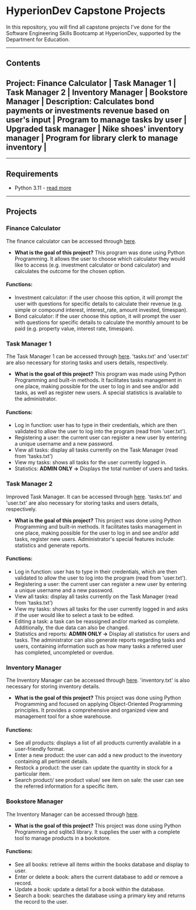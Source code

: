 # HyperionDev Capstone Projects

In this repository, you will find all capstone projects I've done for the Software Engineering Skills Bootcamp at HyperionDev, supported by the Department for Education.

---
## Contents

Project: Finance Calculator | Task Manager 1 | Task Manager 2 | Inventory Manager | Bookstore Manager |
Description: Calculates bond payments or investments revenue based on user's input | Program to manage tasks by user | Upgraded task manager | Nike shoes' inventory manager | Program for library clerk to manage inventory |
---

---
## Requirements

- Python 3.11 - [read more](https://www.python.org/downloads/release/python-3110/)
---

## Projects
### Finance Calculator

The finance calculator can be accessed through [here](finance_calculator/).
* **What is the goal of this project?**  This program was done using Python Programming. It allows the user to choose which calculator they would like to access (e.g. investment calculator or bond calculator) and calculates the outcome for the chosen option.

#### Functions:
* Investment calculator: if the user choose this option, it will prompt the user with questions for specific details to calculate their revenue (e.g. simple or compound interest, interest_rate, amount invested, timespan).
* Bond calculator: if the user choose this option, it will prompt the user with questions for specific details to calculate the monthly amount to be paid (e.g. property value, interest rate, timespan).


### Task Manager 1

The Task Manager 1 can be accessed through [here](task_manager_1/). 'tasks.txt' and 'user.txt' are also necessary for storing tasks and users details, respectively.
* **What is the goal of this project?**  This program was made using Python Programming and built-in methods. It facilitates tasks management in one place, making possible for the user to log in and see and/or add tasks, as well as register new users. A special statistics is available to the administrator.

#### Functions:
* Log in function: user has to type in their credentials, which are then validated to allow the user to log into the program (read from 'user.txt').
* Registering a user: the current user can register a new user by entering a unique username and a new password.
* View all tasks: display all tasks currently on the Task Manager (read from 'tasks.txt')
* View my tasks: shows all tasks for the user currently logged in.
* Statistics: **ADMIN ONLY ->** Displays the total number of users and tasks.


### Task Manager 2

Improved Task Manager. It can be accessed through [here](task_manager_2/). 'tasks.txt' and 'user.txt' are also necessary for storing tasks and users details, respectively.
* **What is the goal of this project?**  This project was done using Python Programming and built-in methods. It facilitates tasks management in one place, making possible for the user to log in and see and/or add tasks, register new users. Administrator's special features include: statistics and generate reports.

#### Functions:
* Log in function: user has to type in their credentials, which are then validated to allow the user to log into the program (read from 'user.txt').
* Registering a user: the current user can register a new user by entering a unique username and a new password.
* View all tasks: display all tasks currently on the Task Manager (read from 'tasks.txt')
* View my tasks: shows all tasks for the user currently logged in and asks if the user would like to select a task to be edited.
* Editing a task: a task can be reassigned and/or marked as complete. Additionally, the due data can also be changed.
* Statistics and reports: **ADMIN ONLY ->** Display all statistics for users and tasks. The administrator can also generate reports regarding tasks and users, containing information such as how many tasks a referred user has completed, uncompleted or overdue.


### Inventory Manager

The Inventory Manager can be accessed through [here](inventory_manager/). 'inventory.txt' is also necessary for storing inventory details.
* **What is the goal of this project?**  This project was done using Python Programming and focused on applying Object-Oriented Programming principles. It provides a comprehensive and organized view and management tool for a shoe warehouse.

#### Functions:
* See all products: displays a list of all products currently available in a user-friendly format.
* Enter a new product: the user can add a new product to the inventory containing all pertinent details.
* Restock a product: the user can update the quantity in stock for a particular item.
* Search product/ see product value/ see item on sale: the user can see the referred information for a specific item.


### Bookstore Manager

The Inventory Manager can be accessed through [here](bookstore_manager/).
* **What is the goal of this project?**  This project was done using Python Programming and sqlite3 library. It supplies the user with a complete tool to manage products in a bookstore.

#### Functions:
* See all books: retrieve all items within the books database and display to user.
* Enter or delete a book: alters the current database to add or remove a record.
* Update a book: update a detail for a book within the database.
* Search a book: searches the database using a primary key and returns the record to the user.
